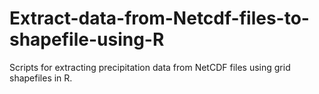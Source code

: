 # Extract-data-from-Netcdf-files-to-shapefile-using-R
Scripts for extracting precipitation data from NetCDF files using grid shapefiles in R.

